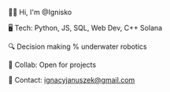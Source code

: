 👋🏼 Hi, I'm @Ignisko

🖥️ Tech: Python, JS, SQL, Web Dev, C++ Solana

🔍 Decision making % underwater robotics

🤝 Collab: Open for projects

📧 Contact: ignacyjanuszek@gmail.com
